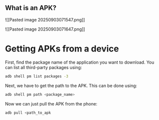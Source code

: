 
## What is an APK?

![[Pasted image 20250903071547.png]]


![[Pasted image 20250903071647.png]]


# Getting APKs from a device

First, find the package name of the application you want to download. You can list all third-party packages using:

```bash
adb shell pm list packages -3
```

Next, we have to get the path to the APK. This can be done using:

```bash
adb shell pm path <package_name>
```

Now we can just pull the APK from the phone:

```bash
adb pull <path_to_apk
```


